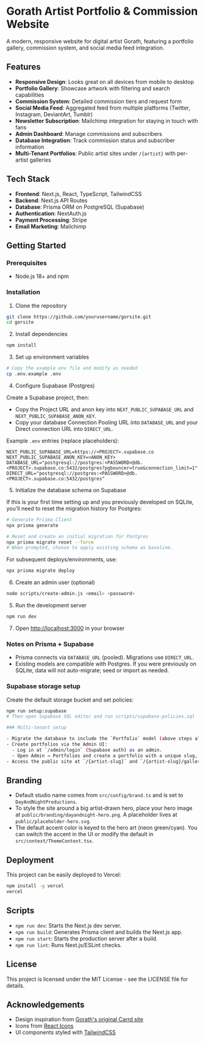 # Gorath Artist Portfolio & Commission Website

A modern, responsive website for digital artist Gorath, featuring a portfolio gallery, commission system, and social media feed integration.

## Features

- **Responsive Design**: Looks great on all devices from mobile to desktop
- **Portfolio Gallery**: Showcase artwork with filtering and search capabilities
- **Commission System**: Detailed commission tiers and request form
- **Social Media Feed**: Aggregated feed from multiple platforms (Twitter, Instagram, DeviantArt, Tumblr)
- **Newsletter Subscription**: Mailchimp integration for staying in touch with fans
- **Admin Dashboard**: Manage commissions and subscribers
- **Database Integration**: Track commission status and subscriber information
- **Multi-Tenant Portfolios**: Public artist sites under `/{artist}` with per-artist galleries

## Tech Stack

- **Frontend**: Next.js, React, TypeScript, TailwindCSS
- **Backend**: Next.js API Routes
- **Database**: Prisma ORM on PostgreSQL (Supabase)
- **Authentication**: NextAuth.js
- **Payment Processing**: Stripe
- **Email Marketing**: Mailchimp

## Getting Started

### Prerequisites

- Node.js 18+ and npm

### Installation

1. Clone the repository
```bash
git clone https://github.com/yourusername/gorsite.git
cd gorsite
```

2. Install dependencies
```bash
npm install
```

3. Set up environment variables
```bash
# Copy the example env file and modify as needed
cp .env.example .env
```

4. Configure Supabase (Postgres)

Create a Supabase project, then:

- Copy the Project URL and anon key into `NEXT_PUBLIC_SUPABASE_URL` and `NEXT_PUBLIC_SUPABASE_ANON_KEY`.
- Copy your database Connection Pooling URL into `DATABASE_URL` and your Direct connection URL into `DIRECT_URL`.

Example `.env` entries (replace placeholders):

```
NEXT_PUBLIC_SUPABASE_URL=https://<PROJECT>.supabase.co
NEXT_PUBLIC_SUPABASE_ANON_KEY=<ANON_KEY>
DATABASE_URL="postgresql://postgres:<PASSWORD>@db.<PROJECT>.supabase.co:5432/postgres?pgbouncer=true&connection_limit=1"
DIRECT_URL="postgresql://postgres:<PASSWORD>@db.<PROJECT>.supabase.co:5432/postgres"
```

5. Initialize the database schema on Supabase

If this is your first time setting up and you previously developed on SQLite, you'll need to reset the migration history for Postgres:

```bash
# Generate Prisma Client
npx prisma generate

# Reset and create an initial migration for Postgres
npx prisma migrate reset --force
# When prompted, choose to apply existing schema as baseline.
```

For subsequent deploys/environments, use:

```bash
npx prisma migrate deploy
```

6. Create an admin user (optional)
```bash
node scripts/create-admin.js <email> <password>
```

5. Run the development server
```bash
npm run dev
```

7. Open [http://localhost:3000](http://localhost:3000) in your browser

### Notes on Prisma + Supabase

- Prisma connects via `DATABASE_URL` (pooled). Migrations use `DIRECT_URL`.
- Existing models are compatible with Postgres. If you were previously on SQLite, data will not auto-migrate; seed or import as needed.

### Supabase storage setup

Create the default storage bucket and set policies:

```bash
npm run setup:supabase
# Then open Supabase SQL editor and run scripts/supabase-policies.sql

### Multi-tenant setup

- Migrate the database to include the `Portfolio` model (above steps already cover Prisma migrations).
- Create portfolios via the Admin UI:
  - Log in at `/admin/login` (Supabase auth) as an admin.
  - Open Admin → Portfolios and create a portfolio with a unique slug, display name, and the Prisma `User` ID for the artist.
- Access the public site at `/{artist-slug}` and `/{artist-slug}/galleries`.
```

## Branding

- Default studio name comes from `src/config/brand.ts` and is set to `DayAndNightProductions`.
- To style the site around a big artist‑drawn hero, place your hero image at `public/branding/dayandnight-hero.png`. A placeholder lives at `public/placeholder-hero.svg`.
- The default accent color is keyed to the hero art (neon green/cyan). You can switch the accent in the UI or modify the default in `src/context/ThemeContext.tsx`.

## Deployment

This project can be easily deployed to Vercel:

```bash
npm install -g vercel
vercel
```

## Scripts

- `npm run dev`: Starts the Next.js dev server.
- `npm run build`: Generates Prisma client and builds the Next.js app.
- `npm run start`: Starts the production server after a build.
- `npm run lint`: Runs Next.js/ESLint checks.

## License

This project is licensed under the MIT License - see the LICENSE file for details.

## Acknowledgements

- Design inspiration from [Gorath's original Carrd site](https://gorath.carrd.co/)
- Icons from [React Icons](https://react-icons.github.io/react-icons/)
- UI components styled with [TailwindCSS](https://tailwindcss.com/)
